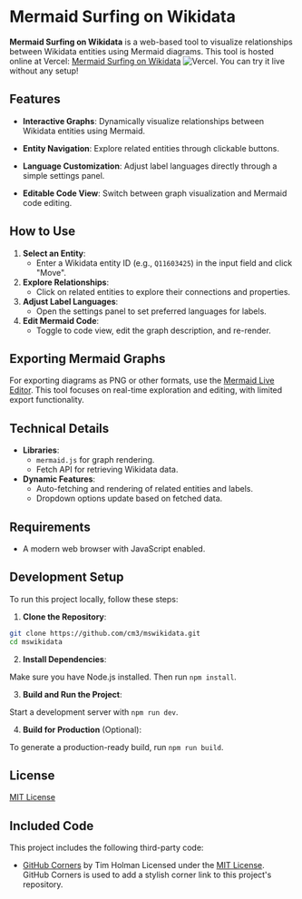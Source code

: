 # Mermaid Surfing on Wikidata

**Mermaid Surfing on Wikidata** is a web-based tool to visualize relationships between Wikidata entities using Mermaid diagrams. This tool is hosted online at Vercel: [Mermaid Surfing on Wikidata](https://mswikidata.vercel.app/) ![Vercel](https://vercelbadge.vercel.app/api/cm3/mswikidata). You can try it live without any setup!

## Features

- **Interactive Graphs**:
  Dynamically visualize relationships between Wikidata entities using Mermaid.

- **Entity Navigation**:
  Explore related entities through clickable buttons.

- **Language Customization**:
  Adjust label languages directly through a simple settings panel.

- **Editable Code View**:
  Switch between graph visualization and Mermaid code editing.

## How to Use

1. **Select an Entity**:
   - Enter a Wikidata entity ID (e.g., `Q11603425`) in the input field and click "Move".
2. **Explore Relationships**:
   - Click on related entities to explore their connections and properties.
3. **Adjust Label Languages**:
   - Open the settings panel to set preferred languages for labels.
4. **Edit Mermaid Code**:
   - Toggle to code view, edit the graph description, and re-render.

## Exporting Mermaid Graphs

For exporting diagrams as PNG or other formats, use the [Mermaid Live Editor](https://mermaid-js.github.io/mermaid-live-editor). This tool focuses on real-time exploration and editing, with limited export functionality.

## Technical Details

- **Libraries**:
  - `mermaid.js` for graph rendering.
  - Fetch API for retrieving Wikidata data.
- **Dynamic Features**:
  - Auto-fetching and rendering of related entities and labels.
  - Dropdown options update based on fetched data.

## Requirements

- A modern web browser with JavaScript enabled.

## Development Setup

To run this project locally, follow these steps:

1. **Clone the Repository**:

```bash
git clone https://github.com/cm3/mswikidata.git
cd mswikidata
```

2. **Install Dependencies**:

  Make sure you have Node.js installed. Then run `npm install`.

3. **Build and Run the Project**:

  Start a development server with `npm run dev`.

4. **Build for Production** (Optional):

  To generate a production-ready build, run `npm run build`.

## License

[MIT License](https://github.com/cm3/mswikidata/blob/main/LICENSE)

## Included Code

This project includes the following third-party code:

- [GitHub Corners](https://github.com/tholman/github-corners) by Tim Holman
  Licensed under the [MIT License](https://github.com/tholman/github-corners/blob/master/license.md).  
  GitHub Corners is used to add a stylish corner link to this project's repository.
